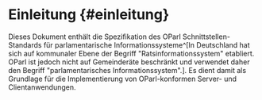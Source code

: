 # Einleitung {#einleitung}

Dieses Dokument enthält die Spezifikation des OParl Schnittstellen-Standards für parlamentarische Informationssysteme^[In Deutschland hat sich auf kommunaler Ebene der Begriff "Ratsinformationssystem" etabliert. OParl ist jedoch nicht auf Gemeinderäte beschränkt und verwendet daher den Begriff "parlamentarisches Informationssystem".]. Es dient damit als Grundlage für die Implementierung von OParl-konformen Server- und Clientanwendungen.